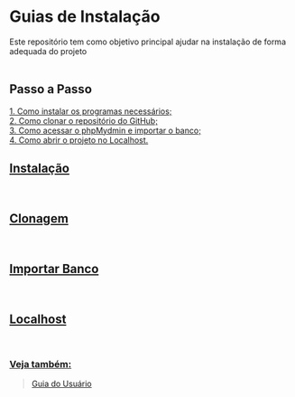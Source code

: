 # Guias de Instalação

Este repositório tem como objetivo principal ajudar na instalação de forma adequada do projeto
<br><br>

## Passo a Passo 
  <a href ="#instalação"> 1. Como instalar os programas necessários; </a>  <br>
  <a href ="#clonagem" >2. Como clonar o repositório do GitHub; <br>
  <a href ="#importar-banco"> 3. Como acessar o phpMydmin e importar o banco; <br>
  <a href ="#localhost"> 4. Como abrir o projeto no Localhost.
  <br>

## Instalação

 <br>
    
## Clonagem

 <br>

## Importar Banco

 <br>
    
 ## Localhost

 <br>

### Veja também:
> [Guia do Usuário]()
